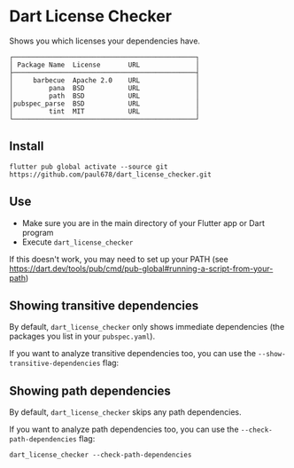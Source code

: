 # Dart License Checker

Shows you which licenses your dependencies have.

```
┌──────────────────────────────────────────────┐
│ Package Name  License       URL              │
├──────────────────────────────────────────────┤
│     barbecue  Apache 2.0    URL              │
│         pana  BSD           URL              │
│         path  BSD           URL              │
│pubspec_parse  BSD           URL              │
│         tint  MIT           URL              │
└──────────────────────────────────────────────┘
```

## Install

`flutter pub global activate --source git https://github.com/paul678/dart_license_checker.git`

## Use

- Make sure you are in the main directory of your Flutter app or Dart program
- Execute `dart_license_checker`

If this doesn't work, you may need to set up your PATH (see https://dart.dev/tools/pub/cmd/pub-global#running-a-script-from-your-path)

## Showing transitive dependencies

By default, `dart_license_checker` only shows immediate dependencies (the packages you list in your `pubspec.yaml`).

If you want to analyze transitive dependencies too, you can use the `--show-transitive-dependencies` flag:

## Showing path dependencies

By default, `dart_license_checker` skips any path dependencies.

If you want to analyze path dependencies too, you can use the `--check-path-dependencies` flag:

`dart_license_checker --check-path-dependencies`

